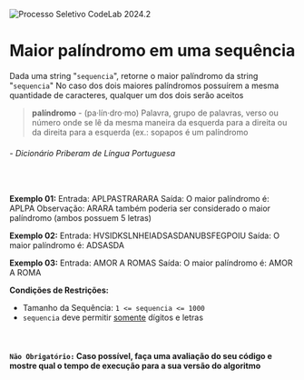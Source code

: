 ![Processo Seletivo CodeLab 2024.2](https://github.com/user-attachments/assets/6cff92a8-0583-4a4a-acd9-75eb957e417f)


# Maior palíndromo em uma sequência
 
Dada uma string "`sequencia`", retorne o maior palíndromo da string "`sequencia`"
No caso dos dois maiores palíndromos possuírem a mesma quantidade de caracteres, qualquer um dos dois serão aceitos

> **palíndromo** - (pa·lín·dro·mo) 
> Palavra, grupo de palavras, verso ou número onde se lê da mesma maneira da esquerda para a direita ou da direita para a esquerda (ex.: sopapos é um palíndromo

###### - Dicionário Priberam de Língua Portuguesa
<br>

**Exemplo 01:**
Entrada: APLPASTRARARA
Saída: O maior palíndromo é: APLPA
Observação: ARARA também poderia ser considerado o maior palíndromo (ambos possuem 5 letras)

**Exemplo 02:**
Entrada: HVSIDKSLNHEIADSASDANUBSFEGPOIU
Saída: O maior palíndromo é: ADSASDA

**Exemplo 03:**
Entrada: AMOR A ROMAS
Saída: O maior palíndromo é: AMOR A ROMA
<br>



**Condições de Restrições:**

 - Tamanho da Sequência:     `1 <= sequencia <= 1000`
 - `sequencia` deve permitir <u>somente</u> dígitos e letras
<br>

#### **`Não Obrigatório:`** Caso possível, faça uma avaliação do seu código e mostre qual o tempo de execução para a sua versão do algoritmo
